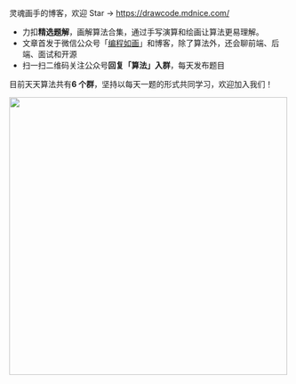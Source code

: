 灵魂画手的博客，欢迎 Star -> https://drawcode.mdnice.com/

- 力扣**精选题解**，画解算法合集，通过手写演算和绘画让算法更易理解。
- 文章首发于微信公众号「[编程如画](https://imgkr.cn-bj.ufileos.com/741c4d5c-cfb4-43d9-858b-146661b590df.gif)」和博客，除了算法外，还会聊前端、后端、面试和开源
- 扫一扫二维码关注公众号**回复「算法」入群**，每天发布题目

目前天天算法共有**6 个群**，坚持以每天一题的形式共同学习，欢迎加入我们！

<img width="500px" src="https://imgkr.cn-bj.ufileos.com/741c4d5c-cfb4-43d9-858b-146661b590df.gif" />
